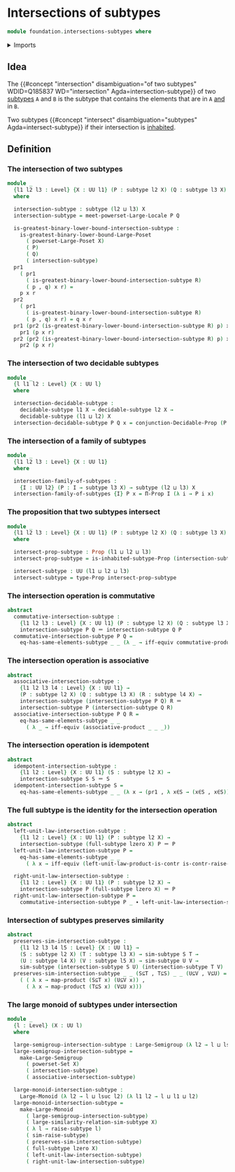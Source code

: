 # Intersections of subtypes

```agda
module foundation.intersections-subtypes where
```

<details><summary>Imports</summary>

```agda
open import foundation.conjunction
open import foundation.decidable-subtypes
open import foundation.dependent-pair-types
open import foundation.full-subtypes
open import foundation.functoriality-cartesian-product-types
open import foundation.identity-types
open import foundation.inhabited-subtypes
open import foundation.large-locale-of-subtypes
open import foundation.logical-equivalences
open import foundation.powersets
open import foundation.raising-universe-levels
open import foundation.subtypes
open import foundation.type-arithmetic-cartesian-product-types
open import foundation.unit-type
open import foundation.universe-levels

open import foundation-core.decidable-propositions
open import foundation-core.propositions

open import group-theory.large-monoids
open import group-theory.large-semigroups

open import order-theory.greatest-lower-bounds-large-posets
```

</details>

## Idea

The
{{#concept "intersection" disambiguation="of two subtypes" WDID=Q185837 WD="intersection" Agda=intersection-subtype}}
of two [subtypes](foundation.subtypes.md) `A` and `B` is the subtype that
contains the elements that are in `A` [and](foundation.conjunction.md) in `B`.

Two subtypes
{{#concept "intersect" disambiguation="subtypes" Agda=intersect-subtype}} if
their intersection is [inhabited](foundation.inhabited-subtypes.md).

## Definition

### The intersection of two subtypes

```agda
module _
  {l1 l2 l3 : Level} {X : UU l1} (P : subtype l2 X) (Q : subtype l3 X)
  where

  intersection-subtype : subtype (l2 ⊔ l3) X
  intersection-subtype = meet-powerset-Large-Locale P Q

  is-greatest-binary-lower-bound-intersection-subtype :
    is-greatest-binary-lower-bound-Large-Poset
      ( powerset-Large-Poset X)
      ( P)
      ( Q)
      ( intersection-subtype)
  pr1
    ( pr1
      ( is-greatest-binary-lower-bound-intersection-subtype R)
      ( p , q) x r) =
    p x r
  pr2
    ( pr1
      ( is-greatest-binary-lower-bound-intersection-subtype R)
      ( p , q) x r) = q x r
  pr1 (pr2 (is-greatest-binary-lower-bound-intersection-subtype R) p) x r =
    pr1 (p x r)
  pr2 (pr2 (is-greatest-binary-lower-bound-intersection-subtype R) p) x r =
    pr2 (p x r)
```

### The intersection of two decidable subtypes

```agda
module _
  {l l1 l2 : Level} {X : UU l}
  where

  intersection-decidable-subtype :
    decidable-subtype l1 X → decidable-subtype l2 X →
    decidable-subtype (l1 ⊔ l2) X
  intersection-decidable-subtype P Q x = conjunction-Decidable-Prop (P x) (Q x)
```

### The intersection of a family of subtypes

```agda
module _
  {l1 l2 l3 : Level} {X : UU l1}
  where

  intersection-family-of-subtypes :
    {I : UU l2} (P : I → subtype l3 X) → subtype (l2 ⊔ l3) X
  intersection-family-of-subtypes {I} P x = Π-Prop I (λ i → P i x)
```

### The proposition that two subtypes intersect

```agda
module _
  {l1 l2 l3 : Level} {X : UU l1} (P : subtype l2 X) (Q : subtype l3 X)
  where

  intersect-prop-subtype : Prop (l1 ⊔ l2 ⊔ l3)
  intersect-prop-subtype = is-inhabited-subtype-Prop (intersection-subtype P Q)

  intersect-subtype : UU (l1 ⊔ l2 ⊔ l3)
  intersect-subtype = type-Prop intersect-prop-subtype
```

### The intersection operation is commutative

```agda
abstract
  commutative-intersection-subtype :
    {l1 l2 l3 : Level} {X : UU l1} (P : subtype l2 X) (Q : subtype l3 X) →
    intersection-subtype P Q ＝ intersection-subtype Q P
  commutative-intersection-subtype P Q =
    eq-has-same-elements-subtype _ _ (λ _ → iff-equiv commutative-product)
```

### The intersection operation is associative

```agda
abstract
  associative-intersection-subtype :
    {l1 l2 l3 l4 : Level} {X : UU l1} →
    (P : subtype l2 X) (Q : subtype l3 X) (R : subtype l4 X) →
    intersection-subtype (intersection-subtype P Q) R ＝
    intersection-subtype P (intersection-subtype Q R)
  associative-intersection-subtype P Q R =
    eq-has-same-elements-subtype _ _
      ( λ _ → iff-equiv (associative-product _ _ _))
```

### The intersection operation is idempotent

```agda
abstract
  idempotent-intersection-subtype :
    {l1 l2 : Level} {X : UU l1} (S : subtype l2 X) →
    intersection-subtype S S ＝ S
  idempotent-intersection-subtype S =
    eq-has-same-elements-subtype _ _ (λ x → (pr1 , λ x∈S → (x∈S , x∈S)))
```

### The full subtype is the identity for the intersection operation

```agda
abstract
  left-unit-law-intersection-subtype :
    {l1 l2 : Level} {X : UU l1} (P : subtype l2 X) →
    intersection-subtype (full-subtype lzero X) P ＝ P
  left-unit-law-intersection-subtype P =
    eq-has-same-elements-subtype _ _
      ( λ x → iff-equiv (left-unit-law-product-is-contr is-contr-raise-unit))

  right-unit-law-intersection-subtype :
    {l1 l2 : Level} {X : UU l1} (P : subtype l2 X) →
    intersection-subtype P (full-subtype lzero X) ＝ P
  right-unit-law-intersection-subtype P =
    commutative-intersection-subtype P _ ∙ left-unit-law-intersection-subtype P
```

### Intersection of subtypes preserves similarity

```agda
abstract
  preserves-sim-intersection-subtype :
    {l1 l2 l3 l4 l5 : Level} {X : UU l1} →
    (S : subtype l2 X) (T : subtype l3 X) → sim-subtype S T →
    (U : subtype l4 X) (V : subtype l5 X) → sim-subtype U V →
    sim-subtype (intersection-subtype S U) (intersection-subtype T V)
  preserves-sim-intersection-subtype _ _ (S⊆T , T⊆S) _ _ (U⊆V , V⊆U) =
    ( ( λ x → map-product (S⊆T x) (U⊆V x)) ,
      ( λ x → map-product (T⊆S x) (V⊆U x)))
```

### The large monoid of subtypes under intersection

```agda
module _
  {l : Level} (X : UU l)
  where

  large-semigroup-intersection-subtype : Large-Semigroup (λ l2 → l ⊔ lsuc l2)
  large-semigroup-intersection-subtype =
    make-Large-Semigroup
      ( powerset-Set X)
      ( intersection-subtype)
      ( associative-intersection-subtype)

  large-monoid-intersection-subtype :
    Large-Monoid (λ l2 → l ⊔ lsuc l2) (λ l1 l2 → l ⊔ l1 ⊔ l2)
  large-monoid-intersection-subtype =
    make-Large-Monoid
      ( large-semigroup-intersection-subtype)
      ( large-similarity-relation-sim-subtype X)
      ( λ l → raise-subtype l)
      ( sim-raise-subtype)
      ( preserves-sim-intersection-subtype)
      ( full-subtype lzero X)
      ( left-unit-law-intersection-subtype)
      ( right-unit-law-intersection-subtype)
```
